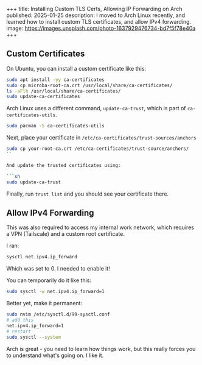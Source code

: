 +++
title: Installing Custom TLS Certs, Allowing IP Forwarding on Arch
published: 2025-01-25
description: I moved to Arch Linux recently, and learned how to install custom TLS certificates, and allow IPv4 forwarding.
image: https://images.unsplash.com/photo-1637929476734-bd7f5f78e40a
+++

## Custom Certificates

On Ubuntu, you can install a custom certificate like this:

```sh
sudo apt install -yy ca-certificates
sudo cp microba-root-ca.crt /usr/local/share/ca-certificates/
ls -aFlh /usr/local/share/ca-certificates/
sudo update-ca-certificates
```

Arch Linux uses a different command, `update-ca-trust`, which is part of `ca-certificates-utils`.

```sh
sudo pacman -S ca-certificates-utils
```

Next, place your certificate in `/etc/ca-certificates/trust-sources/anchors`

```sh
sudo cp your-root-ca.crt /etc/ca-certificates/trust-source/anchors/
``

And update the trusted certificates using:

```sh
sudo update-ca-trust
```

Finally, run `trust list` and you should see your certificate there.

## Allow IPv4 Forwarding

This was also required to access my internal work network, which requires a VPN (Tailscale) and a custom root certificate.

I ran:

```sh
sysctl net.ipv4.ip_forward
```

Which was set to 0. I needed to enable it!

You can temporarily do it like this:

```sh
sudo sysctl -w net.ipv4.ip_forward=1
```


Better yet, make it permanent:

```sh
sudo nvim /etc/sysctl.d/99-sysctl.conf
# add this
net.ipv4.ip_forward=1
# restart
sudo sysctl --system
```

Arch is great - you need to learn how things work, but this really forces you to understand what's going on. I like it. 

